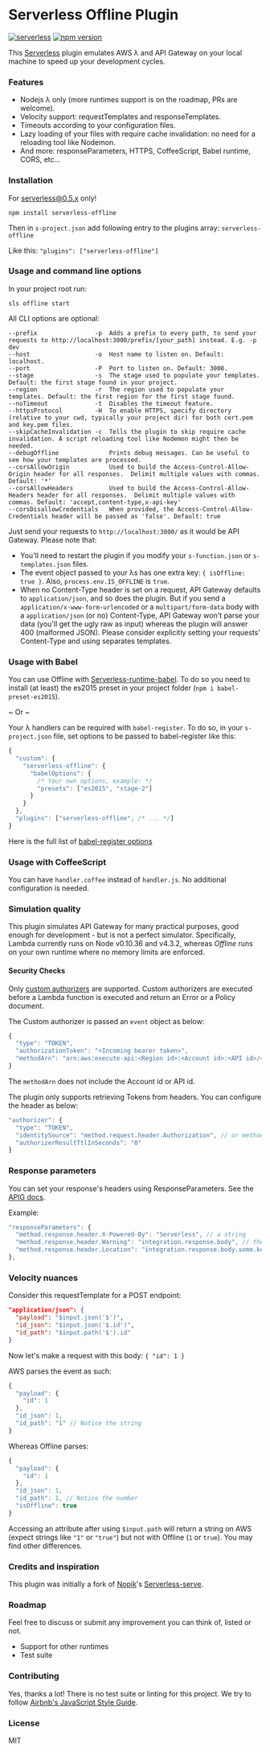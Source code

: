 # Serverless Offline Plugin
[![serverless](http://public.serverless.com/badges/v3.svg)](http://www.serverless.com)
[![npm version](https://badge.fury.io/js/serverless-offline.svg)](https://badge.fury.io/js/serverless-offline)

This [Serverless](https://github.com/serverless/serverless) plugin emulates AWS λ and API Gateway on your local machine to speed up your development cycles.

### Features

- Nodejs λ only (more runtimes support is on the roadmap, PRs are welcome).
- Velocity support: requestTemplates and responseTemplates.
- Timeouts according to your configuration files.
- Lazy loading of your files with require cache invalidation: no need for a reloading tool like Nodemon.
- And more: responseParameters, HTTPS, CoffeeScript, Babel runtime, CORS, etc...


### Installation

For serverless@0.5.x only!

`npm install serverless-offline`

Then in `s-project.json` add following entry to the plugins array: `serverless-offline`

Like this: `"plugins": ["serverless-offline"]`


### Usage and command line options

In your project root run:

`sls offline start`

All CLI options are optional:

```
--prefix                -p  Adds a prefix to every path, to send your requests to http://localhost:3000/prefix/[your_path] instead. E.g. -p dev
--host                  -o  Host name to listen on. Default: localhost.
--port                  -P  Port to listen on. Default: 3000.
--stage                 -s  The stage used to populate your templates. Default: the first stage found in your project.
--region                -r  The region used to populate your templates. Default: the first region for the first stage found.
--noTimeout             -t  Disables the timeout feature.
--httpsProtocol         -H  To enable HTTPS, specify directory (relative to your cwd, typically your project dir) for both cert.pem and key.pem files.
--skipCacheInvalidation -c  Tells the plugin to skip require cache invalidation. A script reloading tool like Nodemon might then be needed.
--debugOffline              Prints debug messages. Can be useful to see how your templates are processed.
--corsAllowOrigin           Used to build the Access-Control-Allow-Origin header for all responses.  Delimit multiple values with commas. Default: '*'
--corsAllowHeaders          Used to build the Access-Control-Allow-Headers header for all responses.  Delimit multiple values with commas. Default: 'accept,content-type,x-api-key'
--corsDisallowCredentials   When provided, the Access-Control-Allow-Credentials header will be passed as 'false'. Default: true
```

Just send your requests to `http://localhost:3000/` as it would be API Gateway. Please note that:

- You'll need to restart the plugin if you modify your `s-function.json` or `s-templates.json` files.
- The event object passed to your λs has one extra key: `{ isOffline: true }`. Also, `process.env.IS_OFFLINE` is `true`.
- When no Content-Type header is set on a request, API Gateway defaults to `application/json`, and so does the plugin.
But if you send a `application/x-www-form-urlencoded` or a `multipart/form-data` body with a `application/json` (or no) Content-Type, API Gateway won't parse your data (you'll get the ugly raw as input) whereas the plugin will answer 400 (malformed JSON).
Please consider explicitly setting your requests' Content-Type and using separates templates.


### Usage with Babel

You can use Offline with [Serverless-runtime-babel](https://github.com/serverless/serverless-runtime-babel).
To do so you need to install (at least) the es2015 preset in your project folder (`npm i babel-preset-es2015`).

~ Or ~

Your λ handlers can be required with `babel-register`.
To do so, in your `s-project.json` file, set options to be passed to babel-register like this:
```javascript
{
  "custom": {
    "serverless-offline": {
      "babelOptions": {
        /* Your own options, example: */
        "presets": ["es2015", "stage-2"]
      }
    }
  },
  "plugins": ["serverless-offline", /* ... */]
}
```
Here is the full list of [babel-register options](https://babeljs.io/docs/usage/require/)


### Usage with CoffeeScript

You can have `handler.coffee` instead of `handler.js`. No additional configuration is needed.


### Simulation quality

This plugin simulates API Gateway for many practical purposes, good enough for development - but is not a perfect simulator.
Specifically, Lambda currently runs on Node v0.10.36 and v4.3.2, whereas *Offline* runs on your own runtime where no memory limits are enforced.

#### Security Checks

Only [custom authorizers](https://aws.amazon.com/blogs/compute/introducing-custom-authorizers-in-amazon-api-gateway/) are supported. Custom authorizers are executed before a Lambda function is executed and return an Error or a Policy document.

The Custom authorizer is passed an `event` object as below:
```javascript
{
  "type": "TOKEN",
  "authorizationToken": "<Incoming bearer token>",
  "methodArn": "arn:aws:execute-api:<Region id>:<Account id>:<API id>/<Stage>/<Method>/<Resource path>"
}
```
The `methodArn` does not include the Account id or API id.

The plugin only supports retrieving Tokens from headers. You can configure the header as below:
```javascript
"authorizer": {
  "type": "TOKEN",
  "identitySource": "method.request.header.Authorization", // or method.request.header.SomeOtherHeader
  "authorizerResultTtlInSeconds": "0"
}
```

### Response parameters

You can set your response's headers using ResponseParameters. See the [APIG docs](http://docs.aws.amazon.com/apigateway/latest/developerguide/request-response-data-mappings.html#mapping-response-parameters).

Example:
```javascript
"responseParameters": {
  "method.response.header.X-Powered-By": "Serverless", // a string
  "method.response.header.Warning": "integration.response.body", // the whole response
  "method.response.header.Location": "integration.response.body.some.key" // a pseudo JSON-path
},
```

### Velocity nuances

Consider this requestTemplate for a POST endpoint:
```json
"application/json": {
  "payload": "$input.json('$')",
  "id_json": "$input.json('$.id')",
  "id_path": "$input.path('$').id"
}
```

Now let's make a request with this body: `{ "id": 1 }`

AWS parses the event as such:
```javascript
{
  "payload": {
    "id": 1
  },
  "id_json": 1,
  "id_path": "1" // Notice the string
}
```

Whereas Offline parses:
```javascript
{
  "payload": {
    "id": 1
  },
  "id_json": 1,
  "id_path": 1, // Notice the number
  "isOffline": true
}
```

Accessing an attribute after using `$input.path` will return a string on AWS (expect strings like `"1"` or `"true"`) but not with Offline (`1` or `true`).
You may find other differences.


### Credits and inspiration

This plugin was initially a fork of [Nopik](https://github.com/Nopik/)'s [Serverless-serve](https://github.com/Nopik/serverless-serve).


### Roadmap

Feel free to discuss or submit any improvement you can think of, listed or not.
- Support for other runtimes
- Test suite


### Contributing

Yes, thanks a lot! There is no test suite or linting for this project. We try to follow [Airbnb's JavaScript Style Guide](https://github.com/airbnb/javascript).


### License

MIT
